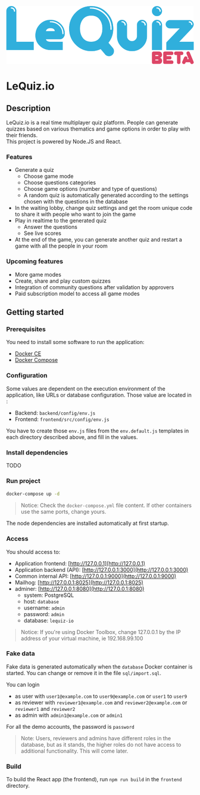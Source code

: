 <p style="text-align: center"><img src="logo.png" alt="Logo"></p>

# LeQuiz.io

## Description
LeQuiz.io is a real time multiplayer quiz platform. People can generate quizzes based on various thematics and game options in order to play with their friends.  
This project is powered by Node.JS and React.

### Features

- Generate a quiz
    - Choose game mode
    - Choose questions categories
    - Choose game options (number and type of questions)
    - A random quiz is automatically generated according to the settings chosen with the questions in the database
- In the waiting lobby, change quiz settings and get the room unique code to share it with people who want to join the game
- Play in realtime to the generated quiz
    - Answer the questions
    - See live scores
- At the end of the game, you can generate another quiz and restart a game with all the people in your room

### Upcoming features

- More game modes
- Create, share and play custom quizzes
- Integration of community questions after validation by approvers
- Paid subscription model to access all game modes

## Getting started

### Prerequisites

You need to install some software to run the application:

- [Docker CE](https://www.docker.com/community-edition)
- [Docker Compose](https://docs.docker.com/compose/install)


### Configuration

Some values are dependent on the execution environment of the application, like URLs or database configuration. Those value are located in :
- Backend: `backend/config/env.js`
- Frontend: `frontend/src/config/env.js`

You have to create those `env.js` files from the `env.default.js` templates in each directory described above, and fill in the values.

### Install dependencies

TODO

### Run project

```bash
docker-compose up -d
```
> Notice: Check the `docker-compose.yml` file content. If other containers use the same ports, change yours.

The node dependencies are installed automatically at first startup.

### Access

You should access to:

- Application frontend: [http://127.0.0.1](http://127.0.0.1)
- Application backend (API): [http://127.0.0.1:3000](http://127.0.0.1:3000)
- Common internal API: [http://127.0.0.1:9000](http://127.0.0.1:9000)
- Mailhog: [http://127.0.0.1:8025](http://127.0.0.1:8025)
- adminer: [http://127.0.0.1:8080](http://127.0.0.1:8080)
  - system: PostgreSQL
  - host: `database`
  - username: `admin`
  - password: `admin`
  - database: `lequiz-io`
  
> Notice: If you're using Docker Toolbox, change 127.0.0.1 by the IP address of your virtual machine, ie 192.168.99.100

### Fake data

Fake data is generated automatically when the `database` Docker container is started. You can change or remove it in the file `sql/import.sql`.

You can login

- as user with `user1@example.com` to `user9@example.com` or `user1` to `user9`
- as reviewer with `reviewer1@example.com` and `reviewer2@example.com` or `reviewer1` and `reviewer2`
- as admin with `admin1@example.com` or `admin1`
  
For all the demo accounts, the password is `password`

> Note: Users, reviewers and admins have different roles in the database, but as it stands, the higher roles do not have access to additional functionality. This will come later.

### Build

To build the React app (the frontend), run `npm run build` in the `frontend` directory.
